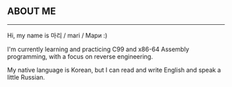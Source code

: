 ## ABOUT ME
___

Hi, my name is 마리 / mari / Мари :)

I'm currently learning and practicing C99 and x86-64 Assembly programming, with a focus on reverse engineering.

My native language is Korean, but I can read and write English and speak a little Russian.

